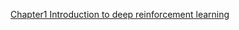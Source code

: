 [Chapter1 Introduction to deep reinforcement learning](https://github.com/by-hwa/Docs/tree/main/study/grokking_Deep_Reinforcement_Learning/chapter1_Introduction_to_deep_reinforcement_learning)
